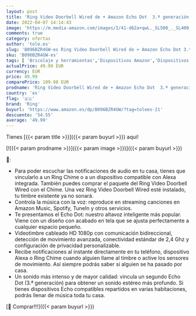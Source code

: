 ```yaml
---
layout: post
title: 'Ring Video Doorbell Wired de + Amazon Echo Dot  3.ª generación  - Altavoz inteligente con Alexa | Vídeo HD  detección de movimiento avanzada e instalación mediante cableado'
date: 2022-04-07 14:14:43
image: 'https://m.media-amazon.com/images/I/41-d62a+qwL._SL500_._SL400_.jpg'
comments: true
category: ofertas
author: 'tole.es'
slug: 'B096BZR4GW-es Ring Video Doorbell Wired de + Amazon Echo Dot 3.ª...'
sku: 'B096BZR4GW-es'
tags: [ 'Bricolaje y herramientas','Dispositivos Amazon','Dispositivos Amazon y Accesorios','Instalación eléctrica','Interfonos','Paquetes de dispositivos','Prevención y seguridad','Seguridad e iluminación para hogar inteligente','Sensores de movimiento','Sistemas de seguridad para el hogar','Timbres para puerta','alexa','amazon','echo','ring', ]
actualPrice: 49.99 EUR
currency: EUR
price: 49.99
comparePrice: 109.98 EUR
prodname: 'Ring Video Doorbell Wired de + Amazon Echo Dot  3.ª generación  - Altavoz inteligente con Alexa | Vídeo HD  detección de movimiento avanzada e instalación mediante cableado'
country: 'es'
flag: '🇪🇸'
brand: 'Ring'
buyurl: 'https://www.amazon.es/dp/B096BZR4GW/?tag=tolees-21'
descuento: '54.55'
average: '49.99'
---
```


Tienes [{{< param title >}}]({{< param buyurl >}}) aqui!

[![{{< param prodname >}}]({{< param image >}})]({{< param buyurl >}})

🔎:

- Para poder escuchar las notificaciones de audio en tu casa, tienes que vincularlo a un Ring Chime o a un dispositivo compatible con Alexa integrada. También puedes comprar el paquete del Ring Video Doorbell Wired con el Chime. Una vez Ring Video Doorbell Wired esté instalado, tu timbre existente ya no sonará.
- Controla la música con la voz: reproduce en streaming canciones en Amazon Music, Spotify, TuneIn y otros servicios.
- Te presentamos el Echo Dot: nuestro altavoz inteligente más popular. Viene con un diseño con acabado en tela que se ajusta perfectamente a cualquier espacio pequeño.
- Videotimbre cableado HD 1080p con comunicación bidireccional, detección de movimiento avanzada, conectividad estándar de 2,4 Ghz y configuración de privacidad personalizable.
- Recibe notificaciones al instante directamente en tu teléfono, dispositivo Alexa o Ring Chime cuando alguien llame al timbre o active los sensores de movimiento. Así siempre podrás saber si alguien se ha pasado por casa.
- Un sonido más intenso y de mayor calidad: vincula un segundo Echo Dot (3.ª generación) para obtener un sonido estéreo más profundo. Si tienes dispositivos Echo compatibles repartidos en varias habitaciones, podrás llenar de música toda tu casa.

[🛒 Comprar!!!]({{< param buyurl >}})
